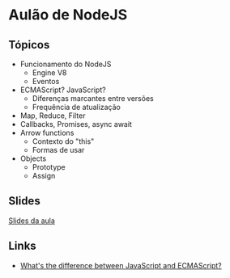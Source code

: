 # Aulão de NodeJS

## Tópicos
- Funcionamento do NodeJS
  - Engine V8
  - Eventos
- ECMAScript? JavaScript?
  - Diferenças marcantes entre versões
  - Frequência de atualização
- Map, Reduce, Filter
- Callbacks, Promises, async await
- Arrow functions
  - Contexto do "this"
  - Formas de usar
- Objects
  - Prototype
  - Assign

## Slides

[Slides da aula]()

## Links

- [What's the difference between JavaScript and ECMAScript?](https://medium.freecodecamp.org/whats-the-difference-between-javascript-and-ecmascript-cba48c73a2b5)
